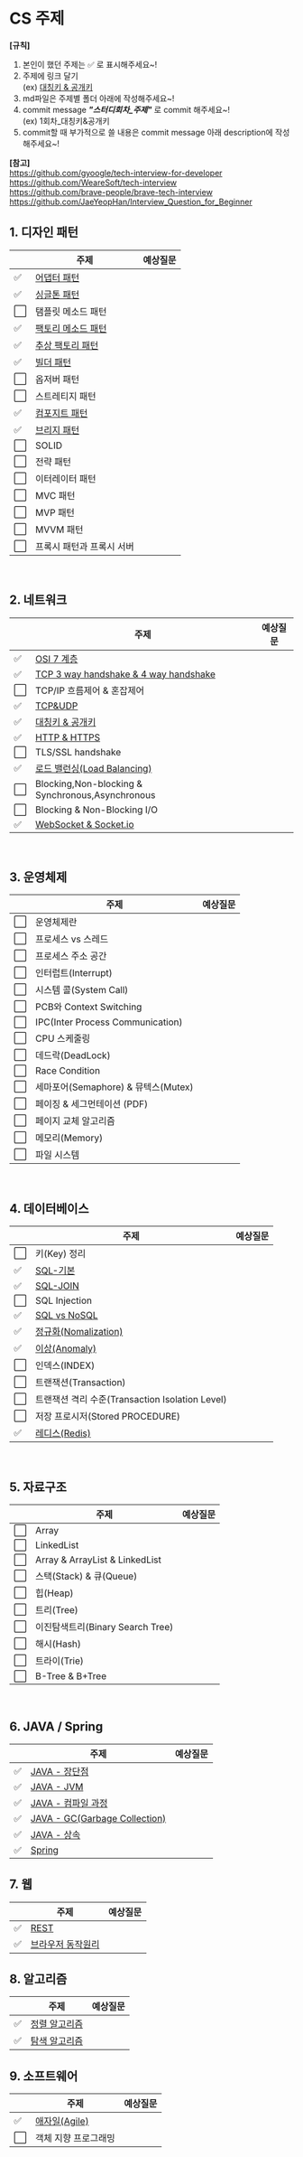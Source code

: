 # CS 주제

**[규칙]**

1. 본인이 했던 주제는 :white_check_mark: 로 표시해주세요~!
2. 주제에 링크 달기 <br/>
   (ex) [대칭키 & 공개키](네트워크/대칭키&공개키.md)
3. md파일은 주제별 폴더 아래에 작성해주세요~!
4. commit message **_"스터디회차\_주제"_** 로 commit 해주세요~! <br/>
   (ex) 1회차\_대칭키&공개키
5. commit할 때 부가적으로 쓸 내용은 commit message 아래 description에 작성해주세요~!

**[참고]** <br/>
https://github.com/gyoogle/tech-interview-for-developer <br/>
https://github.com/WeareSoft/tech-interview <br/>
https://github.com/brave-people/brave-tech-interview <br/>
https://github.com/JaeYeopHan/Interview_Question_for_Beginner

## 1. 디자인 패턴

|                      | 주제                                                 | 예상질문 |
| -------------------- | ---------------------------------------------------- | -------- |
| :white_check_mark: | [어댑터 패턴](디자인패턴/디자인패턴_구조패턴.md) |          |
| :white_check_mark:   | [싱글톤 패턴](디자인패턴/디자인패턴_생성패턴.md)        |          |
| :white_large_square: | 탬플릿 메소드 패턴                                   |          |
| :white_check_mark:   | [팩토리 메소드 패턴](디자인패턴/디자인패턴_생성패턴.md) |          |
| :white_check_mark:   | [추상 팩토리 패턴](디자인패턴/디자인패턴_생성패턴.md)   |          |
| :white_check_mark:   | [빌더 패턴](디자인패턴/디자인패턴_생성패턴.md)          |          |
| :white_large_square: | 옵저버 패턴                                          |          |
| :white_large_square: | 스트레티지 패턴                                      |          |
| :white_check_mark: | [컴포지트 패턴](디자인패턴/디자인패턴_구조패턴.md) |          |
| :white_check_mark: | [브리지 패턴](디자인패턴/디자인패턴_구조패턴.md) |          |
| :white_large_square: | SOLID                                                |          |
| :white_large_square: | 전략 패턴                                            |          |
| :white_large_square: | 이터레이터 패턴                                      |          |
| :white_large_square: | MVC 패턴                                             |          |
| :white_large_square: | MVP 패턴                                             |          |
| :white_large_square: | MVVM 패턴                                            |          |
| :white_large_square: | 프록시 패턴과 프록시 서버                            |          |

<br/>

## 2. 네트워크

|                      | 주제                                                                                     | 예상질문 |
| -------------------- | ---------------------------------------------------------------------------------------- | -------- |
| :white_check_mark:   | [OSI 7 계층](네트워크/OSI_7계층.md)                                                      |          |
| :white_check_mark:   | [TCP 3 way handshake & 4 way handshake](네트워크/TCP_3_way_handshake_4_way_handshake.md) |          |
| :white_large_square: | TCP/IP 흐름제어 & 혼잡제어                                                               |          |
| :white_check_mark:   | [TCP&UDP](네트워크/TCP&UDP.md)                                                           |          |
| :white_check_mark:   | [대칭키 & 공개키](네트워크/대칭키&공개키.md)                                             |          |
| :white_check_mark:   | [HTTP & HTTPS](네트워크/HTTP&HTTPS.md)                                                   |          |
| :white_large_square: | TLS/SSL handshake                                                                        |          |
| :white_check_mark:   | [로드 밸런싱(Load Balancing)](<네트워크/로드-밸런싱(Load-Balancing).md>)                 |          |
| :white_large_square: | Blocking,Non-blocking & Synchronous,Asynchronous                                         |          |
| :white_large_square: | Blocking & Non-Blocking I/O                                                              |          |
| :white_check_mark:   | [WebSocket & Socket.io](네트워크/WebSocket&Socketio.md)                                  |          |

<br/>

## 3. 운영체제

|                      | 주제                                | 예상질문 |
| -------------------- | ----------------------------------- | -------- |
| :white_large_square: | 운영체제란                          |          |
| :white_large_square: | 프로세스 vs 스레드                  |          |
| :white_large_square: | 프로세스 주소 공간                  |          |
| :white_large_square: | 인터럽트(Interrupt)                 |          |
| :white_large_square: | 시스템 콜(System Call)              |          |
| :white_large_square: | PCB와 Context Switching             |          |
| :white_large_square: | IPC(Inter Process Communication)    |          |
| :white_large_square: | CPU 스케줄링                        |          |
| :white_large_square: | 데드락(DeadLock)                    |          |
| :white_large_square: | Race Condition                      |          |
| :white_large_square: | 세마포어(Semaphore) & 뮤텍스(Mutex) |          |
| :white_large_square: | 페이징 & 세그먼테이션 (PDF)         |          |
| :white_large_square: | 페이지 교체 알고리즘                |          |
| :white_large_square: | 메모리(Memory)                      |          |
| :white_large_square: | 파일 시스템                         |          |

<br/>

## 4. 데이터베이스

|                      | 주제                                                           | 예상질문 |
| -------------------- | -------------------------------------------------------------- | -------- |
| :white_large_square: | 키(Key) 정리                                                   |          |
| :white_check_mark:   | [SQL-기본](데이터베이스/SQL-기본.md)                           |          |
| :white_check_mark:   | [SQL-JOIN](데이터베이스/SQL-JOIN.md)                           |
| :white_large_square: | SQL Injection                                                  |          |
| :white_check_mark:   | [SQL vs NoSQL](데이터베이스/SQL-vs-NoSQL.md)                   |          |
| :white_check_mark:   | [정규화(Nomalization)](<데이터베이스/정규화(Nomalization).md>) |          |
| :white_check_mark:   | [이상(Anomaly)](<데이터베이스/이상(Anomaly).md>)               |          |
| :white_large_square: | 인덱스(INDEX)                                                  |          |
| :white_large_square: | 트랜잭션(Transaction)                                          |          |
| :white_large_square: | 트랜잭션 격리 수준(Transaction Isolation Level)                |          |
| :white_large_square: | 저장 프로시저(Stored PROCEDURE)                                |          |
| :white_check_mark:   | [레디스(Redis)](<데이터베이스/레디스(Redis).md>)               |          |

<br/>

## 5. 자료구조

|                      | 주제                             | 예상질문 |
| -------------------- | -------------------------------- | -------- |
| :white_large_square: | Array                            |          |
| :white_large_square: | LinkedList                       |          |
| :white_large_square: | Array & ArrayList & LinkedList   |          |
| :white_large_square: | 스택(Stack) & 큐(Queue)          |          |
| :white_large_square: | 힙(Heap)                         |          |
| :white_large_square: | 트리(Tree)                       |          |
| :white_large_square: | 이진탐색트리(Binary Search Tree) |          |
| :white_large_square: | 해시(Hash)                       |          |
| :white_large_square: | 트라이(Trie)                     |          |
| :white_large_square: | B-Tree & B+Tree                  |          |

<br/>

## 6. JAVA / Spring

|                    | 주제                                          | 예상질문 |
| ------------------ | --------------------------------------------- | -------- |
| :white_check_mark: | [JAVA - 장단점](언어/JAVA.md)                 |          |
| :white_check_mark: | [JAVA - JVM](언어/JAVA.md)                    |          |
| :white_check_mark: | [JAVA - 컴파일 과정](언어/JAVA.md)            |          |
| :white_check_mark: | [JAVA - GC(Garbage Collection)](언어/JAVA.md) |          |
| :white_check_mark: | [JAVA - 상속](언어/JAVA_상속.md) |          |
| :white_check_mark: | [Spring](프레임워크/Spring.md)                |          |

## 7. 웹

|                      | 주제               | 예상질문 |
| -------------------- | ------------------ | -------- |
| :white_check_mark:   | [REST](웹/REST.md) |          |
| :white_check_mark: | [브라우저 동작원리](웹/브라우저_동작원리.md)             |          |

## 8. 알고리즘

|                    | 주제                                          | 예상질문 |
| ------------------ | --------------------------------------------- | -------- |
| :white_check_mark: | [정렬 알고리즘](알고리즘/Sort_Algorithm.md)   |          |
| :white_check_mark: | [탐색 알고리즘](알고리즘/Search_Algorithm.md) |          |

## 9. 소프트웨어

|                      | 주제                                           | 예상질문 |
| -------------------- | ---------------------------------------------- | -------- |
| :white_check_mark:   | [애자일(Agile)](<소프트웨어/애자일(Agile).md>) |          |
| :white_large_square: | 객체 지향 프로그래밍                           |          |
